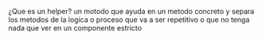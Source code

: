 ¿Que es un helper?
un motodo que ayuda en un metodo concreto y separa los metodos de la logica o proceso que va a ser repetitivo o que no tenga nada que ver en un componente estricto
